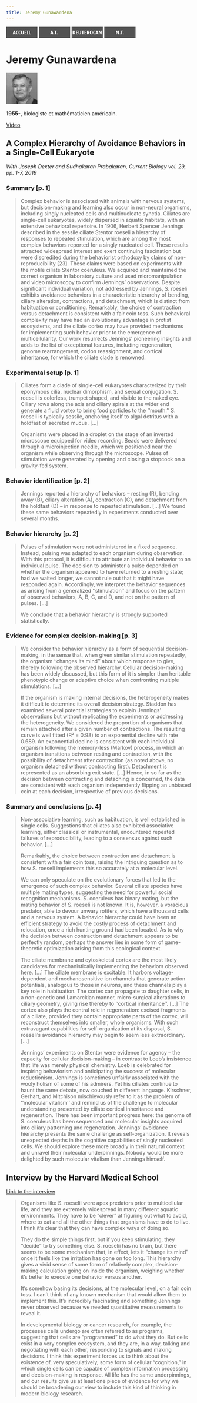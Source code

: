 ```yaml
---
title: Jeremy Gunawardena
---
```

[<img src="/images/accueil.png">](/)
[<img src="/images/ancientestament.png">](/pages/ancientestament.html)
[<img src="/images/deuterocanoniques.png">](/pages/deuterocanoniques.html)
[<img src="/images/nouveautestament.png">](/pages/nouveautestament.html)

# Jeremy Gunawardena

[<img src="/images/jeremygunawardena.png">](https://en.wikipedia.org/wiki/Jeremy_Gunawardena)

**1955-**, biologiste et mathématicien américain.

[Video](#https://www.youtube.com/watch?v=E8oIitQN2M4)

## A Complex Hierarchy of Avoidance Behaviors in a Single-Cell Eukaryote <a name="arkhe"></a>
*With Joseph Dexter and Sudhakaran Prabakaran, Current Biology vol. 29, pp. 1-7, 2019*

### Summary [p. 1]

>Complex behavior is associated with animals with nervous systems, but decision-making and learning also occur in non-neural organisms, including singly nucleated cells and multinucleate synctia. Ciliates are single-cell eukaryotes, widely dispersed in aquatic habitats, with an extensive behavioral repertoire. In 1906, Herbert Spencer Jennings described in the sessile ciliate Stentor roeseli a hierarchy of responses to repeated stimulation, which are among the most complex behaviors reported for a singly nucleated cell. These results attracted widespread interest and exert continuing fascination but were discredited during the behaviorist orthodoxy by claims of non-reproducibility [23]. These claims were based on experiments with the motile ciliate Stentor coeruleus. We acquired and maintained the correct organism in laboratory culture and used micromanipulation and video microscopy to confirm Jennings’ observations. Despite significant individual variation, not addressed by Jennings, S. roeseli exhibits avoidance behaviors in a characteristic hierarchy of bending, ciliary alteration, contractions, and detachment, which is distinct from habituation or conditioning. Remarkably, the choice of contraction versus detachment is consistent with a fair coin toss. Such behavioral complexity may have had an evolutionary advantage in protist ecosystems, and the ciliate cortex may have provided mechanisms for implementing such behavior prior to the emergence of multicellularity. Our work resurrects Jennings’ pioneering insights and adds to the list of exceptional features, including regeneration, genome rearrangement, codon reassignment, and cortical inheritance, for which the ciliate clade is renowned.


### Experimental setup [p. 1]

>Ciliates form a clade of single-cell eukaryotes characterized by their eponymous cilia, nuclear dimorphism, and sexual conjugation. S. roeseli is colorless, trumpet shaped, and visible to the naked eye. Ciliary rows along the axis and ciliary spirals at the wider end generate a fluid vortex to bring food particles to the ‘‘mouth.’’ S. roeseli is typically sessile, anchoring itself to algal detritus with a holdfast of secreted mucus. […]
>
>Organisms were placed in a droplet on the stage of an inverted microscope equipped for video recording. Beads were delivered through a microinjection needle, which we positioned near the organism while observing through the microscope. Pulses of stimulation were generated by opening and closing a stopcock on a gravity-fed system.

### Behavior identification [p. 2]

>Jennings reported a hierarchy of behaviors – resting (R), bending away (B), ciliary alteration (A), contraction (C), and detachment from the holdfast (D) – in response to repeated stimulation. […] We found these same behaviors repeatedly in experiments conducted over several months.

### Behavior hierarchy [p. 2]

>Pulses of stimulation were not administered in a fixed sequence. Instead, pulsing was adapted to each organism during observation. With this protocol, it is difficult to attribute an individual behavior to an individual pulse. The decision to administer a pulse depended on whether the organism appeared to have returned to a resting state; had we waited longer, we cannot rule out that it might have responded again. Accordingly, we interpret the behavior sequences as arising from a generalized ‘‘stimulation’’ and focus on the pattern of observed behaviors, A, B, C, and D, and not on the pattern of pulses. […]
>
>We conclude that a behavior hierarchy is strongly supported statistically.


### Evidence for complex decision-making [p. 3]

>We consider the behavior hierarchy as a form of sequential decision-making, in the sense that, when given similar stimulation repeatedly, the organism ‘‘changes its mind’’ about which response to give, thereby following the observed hierarchy. Cellular decision-making has been widely discussed, but this form of it is simpler than heritable phenotypic change or adaptive choice when confronting multiple stimulations. […]
>
>If the organism is making internal decisions, the heterogeneity makes it difficult to determine its overall decision strategy. Staddon has examined several potential strategies to explain Jennings’ observations but without replicating the experiments or addressing the heterogeneity. We considered the proportion of organisms that remain attached after a given number of contractions. The resulting curve is well fitted (R² = 0:98) to an exponential decline with rate 0.689. An exponential decline is consistent with each individual organism following the memory-less (Markov) process, in which an organism transitions between resting and contraction, with the possibility of detachment after contraction (as noted above, no organism detached without contracting first). Detachment is represented as an absorbing exit state. […] Hence, in so far as the decision between contracting and detaching is concerned, the data are consistent with each organism independently flipping an unbiased coin at each decision, irrespective of previous decisions.

### Summary and conclusions [p. 4]

>Non-associative learning, such as habituation, is well established in single cells. Suggestions that ciliates also exhibited associative learning, either classical or instrumental, encountered repeated failures of reproducibility, leading to a consensus against such behavior. […]
>
>Remarkably, the choice between contraction and detachment is consistent with a fair coin toss, raising the intriguing question as to how S. roeseli implements this so accurately at a molecular level.
>
>We can only speculate on the evolutionary forces that led to the emergence of such complex behavior. Several ciliate species have multiple mating types, suggesting the need for powerful social recognition mechanisms. S. coeruleus has binary mating, but the mating behavior of S. roeseli is not known. It is, however, a voracious predator, able to devour unwary rotifers, which have a thousand cells and a nervous system. A behavior hierarchy could have been an efficient strategy to avoid the costly process of detachment and relocation, once a rich hunting ground had been located. As to why the decision between contraction and detachment appears to be perfectly random, perhaps the answer lies in some form of game-theoretic optimization arising from this ecological context.
>
>The ciliate membrane and cytoskeletal cortex are the most likely candidates for mechanistically implementing the behaviors observed here. […] The ciliate membrane is excitable. It harbors voltage-dependent and mechanosensitive ion channels that generate action potentials, analogous to those in neurons, and these channels play a key role in habituation. The cortex can propagate to daughter cells, in a non-genetic and Lamarckian manner, micro-surgical alterations to ciliary geometry, giving rise thereby to ‘‘cortical inheritance’’. […] The cortex also plays the central role in regeneration: excised fragments of a ciliate, provided they contain appropriate parts of the cortex, will reconstruct themselves into smaller, whole organisms. With such extravagant capabilities for self-organization at its disposal, S. roeseli’s avoidance hierarchy may begin to seem less extraordinary. […]
>
>Jennings’ experiments on Stentor were evidence for agency – the capacity for cellular decision-making – in contrast to Loeb’s insistence that life was merely physical chemistry. Loeb is celebrated for inspiring behaviorism and anticipating the success of molecular reductionism. Jennings is sometimes unfairly associated with the wooly holism of some of his admirers. Yet his ciliates continue to haunt the same debate, now couched in different language. Kirschner, Gerhart, and Mitchison mischievously refer to it as the problem of ‘‘molecular vitalism’’ and remind us of the challenge to molecular understanding presented by ciliate cortical inheritance and regeneration. There has been important progress here: the genome of S. coeruleus has been sequenced and molecular insights acquired into ciliary patterning and regeneration. Jennings’ avoidance hierarchy presents the same challenge as self-organization. It reveals unexpected depths in the cognitive capabilities of singly nucleated cells. We should explore these more broadly in their natural context and unravel their molecular underpinnings. Nobody would be more delighted by such molecular vitalism than Jennings himself.


## Interview by the Harvard Medical School

[Link to the interview](#https://hms.harvard.edu/news/unexpected-depths)

>Organisms like S. roeselii were apex predators prior to multicellular life, and they are extremely widespread in many different aquatic environments. They have to be “clever” at figuring out what to avoid, where to eat and all the other things that organisms have to do to live. I think it’s clear that they can have complex ways of doing so.
>
>They do the simple things first, but if you keep stimulating, they “decide” to try something else. S. roeselii has no brain, but there seems to be some mechanism that, in effect, lets it “change its mind” once it feels like the irritation has gone on too long. This hierarchy gives a vivid sense of some form of relatively complex, decision-making calculation going on inside the organism, weighing whether it’s better to execute one behavior versus another.
>
>It’s somehow basing its decisions, at the molecular level, on a fair coin toss. I can’t think of any known mechanism that would allow them to implement this. It’s incredibly fascinating and something Jennings never observed because we needed quantitative measurements to reveal it.
>
>In developmental biology or cancer research, for example, the processes cells undergo are often referred to as programs, suggesting that cells are “programmed” to do what they do. But cells exist in a very complex ecosystem, and they are, in a way, talking and negotiating with each other, responding to signals and making decisions. I think this experiment forces us to think about the existence of, very speculatively, some form of cellular “cognition,” in which single cells can be capable of complex information processing and decision-making in response. All life has the same underpinnings, and our results give us at least one piece of evidence for why we should be broadening our view to include this kind of thinking in modern biology research.